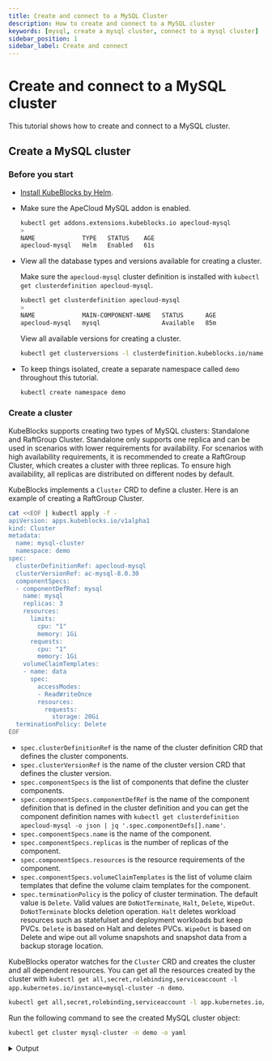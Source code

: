 ```yaml
---
title: Create and connect to a MySQL Cluster
description: How to create and connect to a MySQL cluster
keywords: [mysql, create a mysql cluster, connect to a mysql cluster]
sidebar_position: 1
sidebar_label: Create and connect
---
```


# Create and connect to a MySQL cluster

This tutorial shows how to create and connect to a MySQL cluster.

## Create a MySQL cluster

### Before you start

* [Install KubeBlocks by Helm](./../../installation/install-with-helm/install-kubeblocks-with-helm.md).
* Make sure the ApeCloud MySQL addon is enabled.

  ```bash
  kubectl get addons.extensions.kubeblocks.io apecloud-mysql
  >
  NAME             TYPE   STATUS    AGE
  apecloud-mysql   Helm   Enabled   61s
  ```

* View all the database types and versions available for creating a cluster.
  
  Make sure the `apecloud-mysql` cluster definition is installed with `kubectl get clusterdefinition apecloud-mysql`.

  ```bash
  kubectl get clusterdefinition apecloud-mysql
  >
  NAME             MAIN-COMPONENT-NAME   STATUS      AGE
  apecloud-mysql   mysql                 Available   85m
  ```

  View all available versions for creating a cluster.

  ```bash
  kubectl get clusterversions -l clusterdefinition.kubeblocks.io/name=apecloud-mysql
  ```

* To keep things isolated, create a separate namespace called `demo` throughout this tutorial.

  ```bash
  kubectl create namespace demo
  ```

### Create a cluster

KubeBlocks supports creating two types of MySQL clusters: Standalone and RaftGroup Cluster. Standalone only supports one replica and can be used in scenarios with lower requirements for availability. For scenarios with high availability requirements, it is recommended to create a RaftGroup Cluster, which creates a cluster with three replicas. To ensure high availability, all replicas are distributed on different nodes by default.

KubeBlocks implements a `Cluster` CRD to define a cluster. Here is an example of creating a RaftGroup Cluster.

   ```bash
   cat <<EOF | kubectl apply -f -
   apiVersion: apps.kubeblocks.io/v1alpha1
   kind: Cluster
   metadata:
     name: mysql-cluster
     namespace: demo
   spec:
     clusterDefinitionRef: apecloud-mysql
     clusterVersionRef: ac-mysql-8.0.30
     componentSpecs:
     - componentDefRef: mysql
       name: mysql
       replicas: 3
       resources:
         limits:
           cpu: "1"
           memory: 1Gi
         requests:
           cpu: "1"
           memory: 1Gi
       volumeClaimTemplates:
       - name: data
         spec:
           accessModes:
           - ReadWriteOnce
           resources:
             requests:
               storage: 20Gi
     terminationPolicy: Delete
   EOF
   ```

* `spec.clusterDefinitionRef` is the name of the cluster definition CRD that defines the cluster components.
* `spec.clusterVersionRef` is the name of the cluster version CRD that defines the cluster version.
* `spec.componentSpecs` is the list of components that define the cluster components.
* `spec.componentSpecs.componentDefRef` is the name of the component definition that is defined in the cluster definition and you can get the component definition names with `kubectl get clusterdefinition apecloud-mysql -o json | jq '.spec.componentDefs[].name'`.
* `spec.componentSpecs.name` is the name of the component.
* `spec.componentSpecs.replicas` is the number of replicas of the component.
* `spec.componentSpecs.resources` is the resource requirements of the component.
* `spec.componentSpecs.volumeClaimTemplates` is the list of volume claim templates that define the volume claim templates for the component.
* `spec.terminationPolicy` is the policy of cluster termination. The default value is `Delete`. Valid values are `DoNotTerminate`, `Halt`, `Delete`, `WipeOut`. `DoNotTerminate` blocks deletion operation. `Halt` deletes workload resources such as statefulset and deployment workloads but keep PVCs. `Delete` is based on Halt and deletes PVCs. `WipeOut` is based on Delete and wipe out all volume snapshots and snapshot data from a backup storage location.

KubeBlocks operator watches for the `Cluster` CRD and creates the cluster and all dependent resources. You can get all the resources created by the cluster with `kubectl get all,secret,rolebinding,serviceaccount -l app.kubernetes.io/instance=mysql-cluster -n demo`.

```bash
kubectl get all,secret,rolebinding,serviceaccount -l app.kubernetes.io/instance=mysql-cluster -n demo
```

Run the following command to see the created MySQL cluster object:

```bash
kubectl get cluster mysql-cluster -n demo -o yaml
```

<details>
<summary>Output</summary>

```yaml
apiVersion: apps.kubeblocks.io/v1alpha1
kind: Cluster
metadata:
  annotations:
    kubectl.kubernetes.io/last-applied-configuration: |
      {"apiVersion":"apps.kubeblocks.io/v1alpha1","kind":"Cluster","metadata":{"annotations":{},"name":"mysql-cluster","namespace":"demo"},"spec":{"clusterDefinitionRef":"apecloud-mysql","clusterVersionRef":"ac-mysql-8.0.30","componentSpecs":[{"componentDefRef":"mysql","name":"mysql","replicas":1,"resources":{"limits":{"cpu":"0.5","memory":"1Gi"},"requests":{"cpu":"0.5","memory":"1Gi"}},"volumeClaimTemplates":[{"name":"data","spec":{"accessModes":["ReadWriteOnce"],"resources":{"requests":{"storage":"20Gi"}}}}]}],"terminationPolicy":"Delete"}}
  creationTimestamp: "2023-07-17T09:03:23Z"
  finalizers:
  - cluster.kubeblocks.io/finalizer
  generation: 1
  labels:
    clusterdefinition.kubeblocks.io/name: apecloud-mysql
    clusterversion.kubeblocks.io/name: ac-mysql-8.0.30
  name: mysql-cluster
  namespace: demo
  resourceVersion: "27158"
  uid: de7c9fa4-7b94-4227-8852-8d76263aa326
spec:
  clusterDefinitionRef: apecloud-mysql
  clusterVersionRef: ac-mysql-8.0.30
  componentSpecs:
  - componentDefRef: mysql
    monitor: false
    name: mysql
    noCreatePDB: false
    replicas: 1
    resources:
      limits:
        cpu: "0.5"
        memory: 1Gi
      requests:
        cpu: "0.5"
        memory: 1Gi
    volumeClaimTemplates:
    - name: data
      spec:
        accessModes:
        - ReadWriteOnce
        resources:
          requests:
            storage: 20Gi
  terminationPolicy: Delete
status:
  clusterDefGeneration: 2
  components:
    mysql:
      consensusSetStatus:
        leader:
          accessMode: None
          name: ""
          pod: Unknown
      phase: Failed
      podsReady: true
      podsReadyTime: "2023-07-17T09:03:37Z"
  conditions:
  - lastTransitionTime: "2023-07-17T09:03:23Z"
    message: 'The operator has started the provisioning of Cluster: mysql-cluster'
    observedGeneration: 1
    reason: PreCheckSucceed
    status: "True"
    type: ProvisioningStarted
  - lastTransitionTime: "2023-07-17T09:03:23Z"
    message: Successfully applied for resources
    observedGeneration: 1
    reason: ApplyResourcesSucceed
    status: "True"
    type: ApplyResources
  - lastTransitionTime: "2023-07-17T09:03:37Z"
    message: all pods of components are ready, waiting for the probe detection successful
    reason: AllReplicasReady
    status: "True"
    type: ReplicasReady
  - lastTransitionTime: "2023-07-17T09:03:23Z"
    message: 'pods are unavailable in Components: [mysql], refer to related component
      message in Cluster.status.components'
    reason: ComponentsNotReady
    status: "False"
    type: Ready
  observedGeneration: 1
  phase: Running
```

## Connect to a MySQL Cluster

<Tabs>

<TabItem value="kubectl" label="kubectl" default>

You can use `kubectl exec` to exec into a Pod and connect to a database.

KubeBlocks operator creates a new Secret called `mysql-cluster-conn-credential` to store the connection credential of the MySQL cluster. This secret contains the following keys:

* `username`: the root username of the MySQL cluster.
* `password`: the password of the root user.
* `port`: the port of the MySQL cluster.
* `host`: the host of the MySQL cluster.
* `endpoint`: the endpoint of the MySQL cluster and it is the same as `host:port`.

1. Run the command below to get the `username` and `password` for the `kubectl exec` command.

   ```bash
   kubectl get secrets -n demo mysql-cluster-conn-credential -o jsonpath='{.data.\username}' | base64 -d
   >
   root

   kubectl get secrets -n demo mysql-cluster-conn-credential -o jsonpath='{.data.\password}' | base64 -d
   >
   2gvztbvz
   ```

2. Exec into the Pod `mysql-cluster-mysql-0` and connect to the database using username and password.

   ```bash
   kubectl exec -ti -n demo mysql-cluster-mysql-0 -- bash

   mysql -uroot -p2gvztbvz
   ```

</TabItem>

<TabItem value="port-forward" label="port-forward">

You can also port forward the service to connect to a database from your local machine.

1. Run the following command to port forward the service.

   ```bash
   kubectl port-forward svc/mysql-cluster-mysql 3306:3306 -n demo
   ```

2. Open a new terminal and run the following command to connect to the database.

   ```bash
   mysql -uroot -p2gvztbvz
   ```

</TabItem>

</Tabs>

For the detailed database connection guide, refer to [Connect database](./../../connect_database/overview-of-database-connection.md). 
